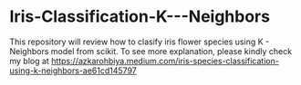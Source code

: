 # Iris-Classification-K---Neighbors
This repository will review how to clasify iris flower species using K -  Neighbors model from scikit. To see more explanation, please kindly check my blog at
https://azkarohbiya.medium.com/iris-species-classification-using-k-neighbors-ae61cd145797
